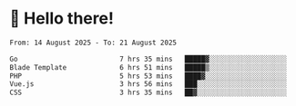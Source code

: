 # 👋 Hello there!

<!--START_SECTION:waka-->

```txt
From: 14 August 2025 - To: 21 August 2025

Go                         7 hrs 35 mins   █████▓░░░░░░░░░░░░░░░░░░░   23.29 %
Blade Template             6 hrs 51 mins   █████▒░░░░░░░░░░░░░░░░░░░   21.05 %
PHP                        5 hrs 53 mins   ████▓░░░░░░░░░░░░░░░░░░░░   18.10 %
Vue.js                     3 hrs 56 mins   ███░░░░░░░░░░░░░░░░░░░░░░   12.12 %
CSS                        3 hrs 35 mins   ██▓░░░░░░░░░░░░░░░░░░░░░░   11.01 %
```

<!--END_SECTION:waka-->
